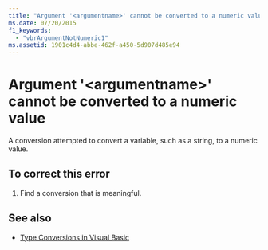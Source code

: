 ```yaml
---
title: "Argument '<argumentname>' cannot be converted to a numeric value"
ms.date: 07/20/2015
f1_keywords: 
  - "vbrArgumentNotNumeric1"
ms.assetid: 1901c4d4-abbe-462f-a450-5d907d485e94
---
```

# Argument '\<argumentname>' cannot be converted to a numeric value
A conversion attempted to convert a variable, such as a string, to a numeric value.  
  
## To correct this error  
  
1. Find a conversion that is meaningful.  
  
## See also

- [Type Conversions in Visual Basic](../../visual-basic/programming-guide/language-features/data-types/type-conversions.md)
